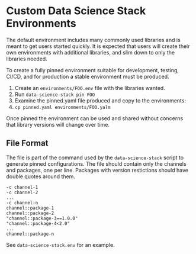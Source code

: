 # Custom Data Science Stack Environments

The default environment includes many commonly used libraries and is meant
to get users started quickly.
It is expected that users will create their own environments with additional
libraries, and slim down to only the libraries needed.

To create a fully pinned environment suitable for development, testing,
CI/CD, and for production a stable environment must be produced.

1. Create an `environments/FOO.env` file with the libraries wanted.
1. Run `data-science-stack pin FOO`
1. Examine the pinned.yaml file produced and copy to the environments:
1. `cp pinned.yaml environments/FOO.yalm`

Once pinned the environment can be used and shared without concerns
that library versions will change over time.

## File Format

The file is part of the command used by the `data-science-stack` script to
generate pinned configurations.
The file should contain only the channels and packages, one per line.
Packages with version restictions should have double quotes around them.

    -c channel-1
    -c channel-2
    ...
    -c channel-n
    channel::package-1
    channel::package-2
    "channel::package-3==1.0.0"
    "channel::package-4<2.0"
    ...
    channel::package-n

See `data-science-stack.env` for an example.
